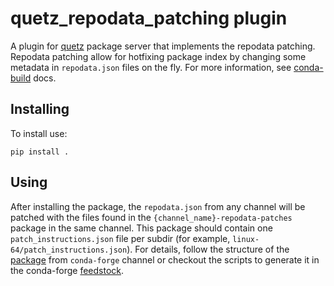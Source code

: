 # quetz_repodata_patching plugin

A plugin for [quetz](https://github.com/mamba-org/quetz) package server that implements the repodata patching. Repodata patching allow for hotfixing package index by changing some metadata in ``repodata.json`` files on the fly. For more information, see [conda-build](https://docs.conda.io/projects/conda-build/en/latest/concepts/generating-index.html#repodata-patching) docs.


## Installing

To install use:

```
pip install .
```

## Using

After installing the package, the `repodata.json` from any channel will be patched with the files found in the `{channel_name}-repodata-patches` package in the same channel. This package should contain one `patch_instructions.json` file per subdir (for example, `linux-64/patch_instructions.json`). For details, follow the structure of the [package](https://anaconda.org/conda-forge/conda-forge-repodata-patches) from `conda-forge` channel or checkout the scripts to generate it in the conda-forge [feedstock](https://github.com/conda-forge/conda-forge-repodata-patches-feedstock/tree/master/recipe).
